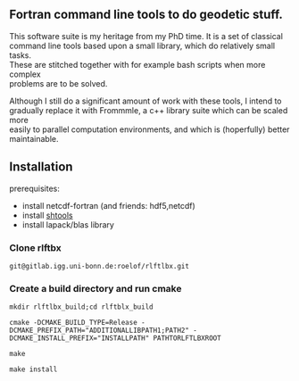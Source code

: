 ## Fortran command line tools to do  geodetic stuff.

This software suite is my heritage from my PhD time. It is a set of classical  
command line tools based upon a small library, which do relatively small tasks.  
These are stitched together with for example bash scripts when more complex  
problems are to be solved.  

Although I still do a significant amount of work with these tools, I intend to  
gradually replace it with Frommmle, a c++ library suite which can be scaled more  
easily to parallel computation environments, and which is (hoperfully) better  
maintainable.  


## Installation

prerequisites:

* install netcdf-fortran (and friends: hdf5,netcdf)
* install [shtools](https://github.com/SHTOOLS/SHTOOLS)
* install lapack/blas library

### Clone rlftbx
```
git@gitlab.igg.uni-bonn.de:roelof/rlftlbx.git

```

### Create a build directory and run cmake 
```
mkdir rlftlbx_build;cd rlftblx_build

cmake -DCMAKE_BUILD_TYPE=Release -DCMAKE_PREFIX_PATH="ADDITIONALLIBPATH1;PATH2" -DCMAKE_INSTALL_PREFIX="INSTALLPATH" PATHTORLFTLBXROOT

make 

make install

```

 



